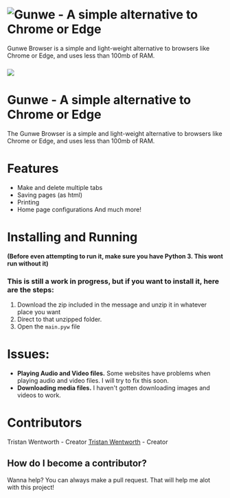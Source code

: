 # ![Gunwe - A simple alternative to Chrome or Edge](https://cdn.discordapp.com/attachments/924767149258588171/995562116025159740/logo.png)
Gunwe Browser is a simple and light-weight alternative to browsers like Chrome or Edge, and uses less than 100mb of RAM.
### ![](https://cdn.discordapp.com/attachments/924767149258588171/995562116025159740/logo.png)
# Gunwe - A simple alternative to Chrome or Edge
The Gunwe Browser is a simple and light-weight alternative to browsers like Chrome or Edge, and uses less than 100mb of RAM.

# Features
- Make and delete multiple tabs
- Saving pages (as html)
- Printing
- Home page configurations
And much more!

# Installing and Running
**(Before even attempting to run it, make sure you have Python 3. This wont run without it)**

### This is still a work in progress, but if you want to install it, here are the steps:
1. Download the zip included in the message and unzip it in whatever place you want
2. Direct to that unzipped folder.
3. Open the `main.pyw` file

# Issues:
- **Playing Audio and Video files.** Some websites have problems when playing audio and video files. I  will try to fix this soon.
- **Downloading media files.** I haven't gotten downloading images and videos to work.

# Contributors
Tristan Wentworth - Creator
[Tristan Wentworth](https://github.com/trisn0w) - Creator

## How do I become a contributor?
Wanna help? You can always make a pull request. That will help me alot with this project!
